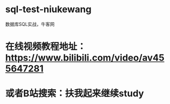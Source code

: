 # sql-test-niukewang
数据库SQL实战，牛客网

# 在线视频教程地址：https://www.bilibili.com/video/av455647281
# 或者B站搜索：扶我起来继续study
